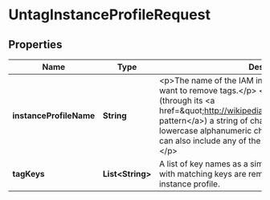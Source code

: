 

# UntagInstanceProfileRequest


## Properties

| Name | Type | Description | Notes |
|------------ | ------------- | ------------- | -------------|
|**instanceProfileName** | **String** | &lt;p&gt;The name of the IAM instance profile from which you want to remove tags.&lt;/p&gt; &lt;p&gt;This parameter allows (through its &lt;a href&#x3D;\&quot;http://wikipedia.org/wiki/regex\&quot;&gt;regex pattern&lt;/a&gt;) a string of characters consisting of upper and lowercase alphanumeric characters with no spaces. You can also include any of the following characters: _+&#x3D;,.@-&lt;/p&gt; |  |
|**tagKeys** | **List&lt;String&gt;** | A list of key names as a simple array of strings. The tags with matching keys are removed from the specified instance profile. |  |



